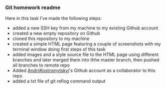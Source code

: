 ### Git homework readme

Here in this task I've made the following steps:
* added a new SSH key from my machine to my existing Github account
* created a new empty repository on Github
* cloned this repository to my machine
* created a simple HTML page featuring a couple of screenshots with my terminal window doing first steps of this task
* added images and a style source file to the HTML page using different branches and later merged them into thhe master branch, then pushed all branches to remote repo
* Added [AndriiKostromytskyi](https://github.com/AndriiKostromytskyi)'s Github account as a collaborator to this repo
* added a txt file of git reflog command output